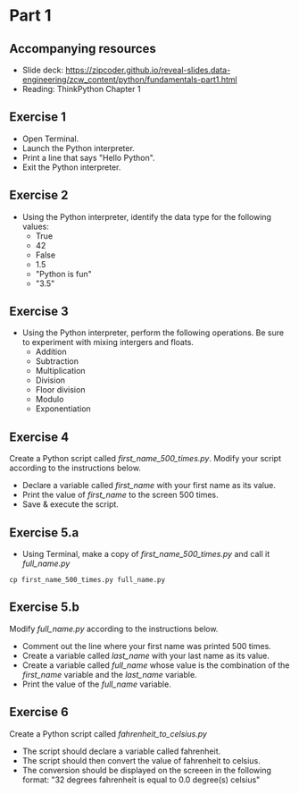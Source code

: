 # Part 1 

## Accompanying resources
* Slide deck: https://zipcoder.github.io/reveal-slides.data-engineering/zcw_content/python/fundamentals-part1.html
* Reading: ThinkPython Chapter 1

## Exercise 1

* Open Terminal.
* Launch the Python interpreter.
* Print a line that says "Hello Python".
* Exit the Python interpreter.

## Exercise 2

* Using the Python interpreter, identify the data type for the following values:
    * True
    * 42
    * False
    * 1.5
    * "Python is fun"
    * "3.5"

## Exercise 3

* Using the Python interpreter, perform the following operations. Be sure to experiment with mixing intergers and floats.
    * Addition
    * Subtraction
    * Multiplication 
    * Division
    * Floor division
    * Modulo
    * Exponentiation

## Exercise 4

Create a Python script called *first_name_500_times.py*. Modify your script according to the instructions below.

* Declare a variable called *first_name* with your first name as its value.
* Print the value of *first_name* to the screen 500 times.
* Save & execute the script.

## Exercise 5.a

* Using Terminal, make a copy of *first_name_500_times.py* and call it *full_name.py*

```
cp first_name_500_times.py full_name.py
```

## Exercise 5.b

Modify *full_name.py* according to the instructions below.

* Comment out the line where your first name was printed 500 times.
* Create a variable called *last_name* with your last name as its value.
* Create a variable called *full_name* whose value is the combination of the *first_name* variable and the *last_name* variable.
* Print the value of the *full_name* variable.

## Exercise 6

Create a Python script called *fahrenheit_to_celsius.py*

* The script should declare a variable called fahrenheit.
* The script should then convert the value of fahrenheit to celsius.
* The conversion should be displayed on the screeen in the following format:
"32 degrees fahrenheit is equal to 0.0 degree(s) celsius"